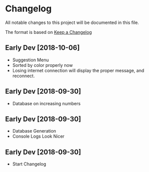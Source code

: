 # Changelog
All notable changes to this project will be documented in this file.

The format is based on [Keep a Changelog](https://keepachangelog.com/en/1.0.0/)

## Early Dev [2018-10-06]
- Suggestion Menu
- Sorted by color properly now
- Losing internet connection will display the proper message, and reconnect.

## Early Dev [2018-09-30]
- Database on increasing numbers

## Early Dev [2018-09-30]
- Database Generation
- Console Logs Look Nicer

## Early Dev [2018-09-30]
- Start Changelog